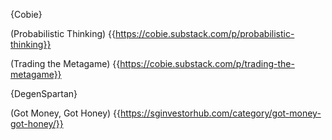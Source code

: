 {Cobie} 

(Probabilistic Thinking)
{{https://cobie.substack.com/p/probabilistic-thinking}}

(Trading the Metagame)
{{https://cobie.substack.com/p/trading-the-metagame}}

{DegenSpartan}

(Got Money, Got Honey)
{{https://sginvestorhub.com/category/got-money-got-honey/}}
